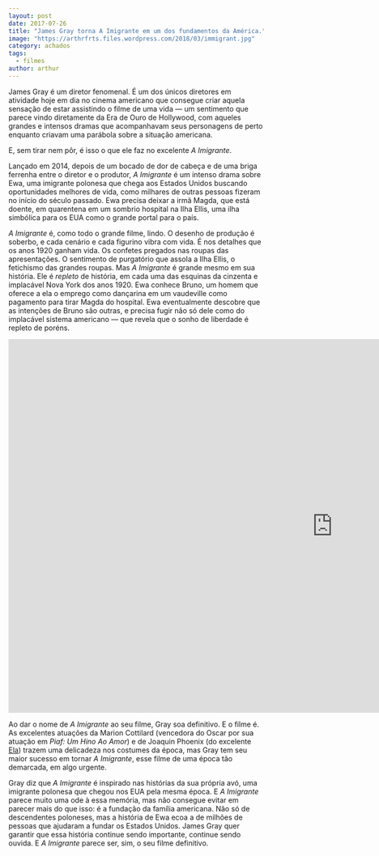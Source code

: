 ```yaml
---
layout: post
date: 2017-07-26
title: "James Gray torna A Imigrante em um dos fundamentos da América."
image: "https://arthrfrts.files.wordpress.com/2018/03/immigrant.jpg"
category: achados
tags:
  - filmes
author: arthur
---
```


James Gray é um diretor fenomenal. É um dos únicos diretores em atividade hoje em dia no cinema americano que consegue criar aquela sensação de estar assistindo o filme de uma vida — um sentimento que parece vindo diretamente da Era de Ouro de Hollywood, com aqueles grandes e intensos dramas que acompanhavam seus personagens de perto enquanto criavam uma parábola sobre a situação americana.

E, sem tirar nem pôr, é isso o que ele faz no excelente _A Imigrante_.

Lançado em 2014, depois de um bocado de dor de cabeça e de uma briga ferrenha entre o diretor e o produtor, _A Imigrante_ é um intenso drama sobre Ewa, uma imigrante polonesa que chega aos Estados Unidos buscando oportunidades melhores de vida, como milhares de outras pessoas fizeram no início do século passado. Ewa precisa deixar a irmã Magda, que está doente, em quarentena em um sombrio hospital na Ilha Ellis, uma ilha simbólica para os EUA como o grande portal para o país.

_A Imigrante_ é, como todo o grande filme, lindo. O desenho de produção é soberbo, e cada cenário e cada figurino vibra com vida. É nos detalhes que os anos 1920 ganham vida. Os confetes pregados nas roupas das apresentações. O sentimento de purgatório que assola a Ilha Ellis, o fetichismo das grandes roupas. Mas _A Imigrante_ é grande mesmo em sua história. Ele é _repleto_ de história, em cada uma das esquinas da cinzenta e implacável Nova York dos anos 1920. Ewa conhece Bruno, um homem que oferece a ela o emprego como dançarina em um vaudeville como pagamento para tirar Magda do hospital. Ewa eventualmente descobre que as intenções de Bruno são outras, e precisa fugir não só dele como do implacável sistema americano — que revela que o sonho de liberdade é repleto de poréns.

<iframe width="1280" height="739" src="https://www.youtube.com/embed/3bdLWoomD9A" frameborder="0" allow="autoplay; encrypted-media" allowfullscreen></iframe>

Ao dar o nome de _A Imigrante_ ao seu filme, Gray soa definitivo. E o filme é. As excelentes atuações da Marion Cottilard (vencedora do Oscar por sua atuação em _Piaf: Um Hino Ao Amor_) e de Joaquin Phoenix (do excelente [Ela](https://paomortadela.com.br/2016/ela.html)) trazem uma delicadeza nos costumes da época, mas Gray tem seu maior sucesso em tornar _A Imigrante_, esse filme de uma época tão demarcada, em algo urgente.

Gray diz que _A Imigrante_ é inspirado nas histórias da sua própria avó, uma imigrante polonesa que chegou nos EUA pela mesma época. E _A Imigrante_ parece muito uma ode à essa memória, mas não consegue evitar em parecer mais do que isso: é a fundação da família americana. Não só de descendentes poloneses, mas a história de Ewa ecoa a de milhões de pessoas que ajudaram a fundar os Estados Unidos. James Gray quer garantir que essa história continue sendo importante, continue sendo ouvida. E _A Imigrante_ parece ser, sim, o seu filme definitivo.
